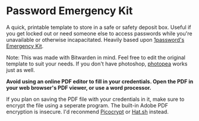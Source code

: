 # Password Emergency Kit
A quick, printable template to store in a safe or safety deposit box.
Useful if you get locked out or need someone else to access passwords while you're unavailable or otherwise incapacitated.
Heavily based upon [1password's Emergency Kit](https://support.1password.com/emergency-kit/).

Note: This was made with Bitwarden in mind. Feel free to edit the original template to suit your needs.
If you don't have photoshop, [photopea](https://www.photopea.com/) works just as well.

**Avoid using an online PDF editor to fill in your credentials. Open the PDF in your web browser's PDF viewer, or use a word processor.**

If you plan on saving the PDF file with your credentials in it, make sure to encrypt the file using a seperate program. The built-in Adobe PDF encryption is insecure. I'd reconmend [Picocrypt](https://github.com/Picocrypt/Picocrypt) or [Hat.sh](https://hat.sh/) instead.
